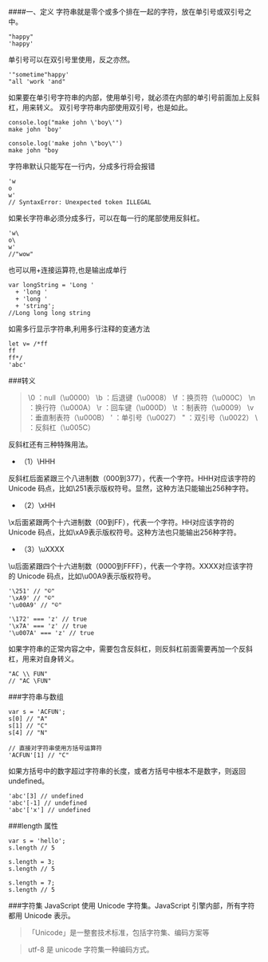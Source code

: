 
####一、定义
字符串就是零个或多个排在一起的字符，放在单引号或双引号之中。
```
"happy"
'happy'
```
单引号可以在双引号里使用，反之亦然。
```
'"sometime"happy'
"all 'work 'and"
```
如果要在单引号字符串的内部，使用单引号，就必须在内部的单引号前面加上反斜杠，用来转义。
双引号字符串内部使用双引号，也是如此。
```
console.log("make john \'boy\'")
make john 'boy'

console.log('make john \"boy\"')
make john "boy
```
字符串默认只能写在一行内，分成多行将会报错
```
'w
o
w'
// SyntaxError: Unexpected token ILLEGAL
```
如果长字符串必须分成多行，可以在每一行的尾部使用反斜杠。
```
'w\
o\
w'
//"wow"
```
也可以用+连接运算符,也是输出成单行
```
var longString = 'Long '
  + 'long '
  + 'long '
  + 'string';
//Long long long string
```
如需多行显示字符串,利用多行注释的变通方法

```
let v= /*ff
ff
ff*/
'abc'
```
###转义
 >\0 ：null（\u0000）
\b ：后退键（\u0008）
\f ：换页符（\u000C）
\n ：换行符（\u000A）
\r ：回车键（\u000D）
\t ：制表符（\u0009）
\v ：垂直制表符（\u000B）
\' ：单引号（\u0027）
\" ：双引号（\u0022）
\\ ：反斜杠（\u005C）

反斜杠还有三种特殊用法。

- （1）\HHH

反斜杠后面紧跟三个八进制数（000到377），代表一个字符。HHH对应该字符的 Unicode 码点，比如\251表示版权符号。显然，这种方法只能输出256种字符。

- （2）\xHH

\x后面紧跟两个十六进制数（00到FF），代表一个字符。HH对应该字符的 Unicode 码点，比如\xA9表示版权符号。这种方法也只能输出256种字符。

- （3）\uXXXX

\u后面紧跟四个十六进制数（0000到FFFF），代表一个字符。XXXX对应该字符的 Unicode 码点，比如\u00A9表示版权符号。
```
'\251' // "©"
'\xA9' // "©"
'\u00A9' // "©"

'\172' === 'z' // true
'\x7A' === 'z' // true
'\u007A' === 'z' // true
```
如果字符串的正常内容之中，需要包含反斜杠，则反斜杠前面需要再加一个反斜杠，用来对自身转义。
```
"AC \\ FUN"
// "AC \FUN"
```
###字符串与数组
```
var s = 'ACFUN';
s[0] // "A"
s[1] // "C"
s[4] // "N"

// 直接对字符串使用方括号运算符
'ACFUN'[1] // "C"
```
如果方括号中的数字超过字符串的长度，或者方括号中根本不是数字，则返回undefined。
```
'abc'[3] // undefined
'abc'[-1] // undefined
'abc'['x'] // undefined
```
###length 属性
```
var s = 'hello';
s.length // 5

s.length = 3;
s.length // 5

s.length = 7;
s.length // 5
```
###字符集
JavaScript 使用 Unicode 字符集。JavaScript 引擎内部，所有字符都用 Unicode 表示。

>「Unicode」是一整套技术标准，包括字符集、编码方案等

>utf-8 是 unicode 字符集一种编码方式。
